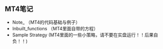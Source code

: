 ## MT4笔记
- Note_ （MT4的代码基础与例子）
- Inbuilt_functions （MT4里面自带的方程）
- Sample Strategy  (MT4里面的一些小策略，请不要在实盘运行！！后果自负！！)

